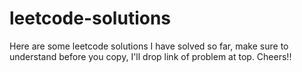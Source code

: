 # leetcode-solutions
Here are some leetcode solutions I have solved so far, make sure to understand before you copy, I'll drop link of problem at top. Cheers!!
